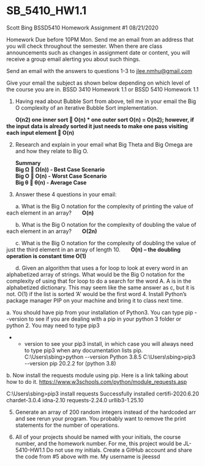 # SB_5410_HW1.1
Scott Bing BSSD5410 Homework Assignment #1
08/21/2020

Homework Due before 10PM Mon.
Send me an email from an address that you will check throughout the semester. When there are class announcements such as changes in assignment date or content, you will receive a group email alerting you about such things.

Send an email with the answers to questions 1-3 to jlee.nmhu@gmail.com

Give your email the subject as shown below depending on which level of the course you are in.
BSSD 3410 Homework 1.1 or
BSSD 5410 Homework 1.1

1.	Having read about Bubble Sort from above, tell me in your email the Big O complexity of an iterative Bubble Sort implementation.

&nbsp;&nbsp;&nbsp;&nbsp;&nbsp;&nbsp;**O(n2) one inner sort  O(n) * one outer sort O(n) = O(n2); however, if the input data is already sorted it just needs to make one pass visiting each input element  	O(n)**

2.	Research and explain in your email what Big Theta and Big Omega are and how they relate to Big O.

&nbsp;&nbsp;&nbsp;&nbsp;&nbsp;&nbsp;**Summary**<br>
&nbsp;&nbsp;&nbsp;&nbsp;&nbsp;&nbsp;**Big Ω  Ω(n)) - Best Case Scenario**<br>
&nbsp;&nbsp;&nbsp;&nbsp;&nbsp;&nbsp;**Big O  O(n) - Worst Case Scenario**<br>
&nbsp;&nbsp;&nbsp;&nbsp;&nbsp;&nbsp;**Big θ   θ(n)  - Average Case**<br>

3.	Answer these 4 questions in your email:

&nbsp;&nbsp;&nbsp;&nbsp;&nbsp;&nbsp;a.	What is the Big O notation for the complexity of printing the value of each element in an array?
	&nbsp;&nbsp;&nbsp;&nbsp;&nbsp;&nbsp;**__O(n)__**

&nbsp;&nbsp;&nbsp;&nbsp;&nbsp;&nbsp;b.	What is the Big O notation for the complexity of doubling the value of each element in an array?
	&nbsp;&nbsp;&nbsp;&nbsp;&nbsp;&nbsp;**__O(2n)__**

&nbsp;&nbsp;&nbsp;&nbsp;&nbsp;&nbsp;c.	What is the Big O notation for the complexity of doubling the value of just the third element in an array of length 10.
	&nbsp;&nbsp;&nbsp;&nbsp;&nbsp;&nbsp;**__O(n) – the doubling operation is constant time O(1)__**

&nbsp;&nbsp;&nbsp;&nbsp;&nbsp;&nbsp;d.	Given an algorithm that uses a for loop to look at every word in an alphabetized array of strings. What would be the Big O notation for the complexity of using that for loop to do a search for the word A. A is in the alphabetized dictionary. This may seem like the same answer as c, but it is not.
	O(1)  if the list is sorted ‘A’ would be the first word
4.	Install Python’s package manager PIP on your machine and bring it to class next time.

a.	You should have pip from your installation of Python3.  You can type pip - -version to see if you are dealing with a pip in your python 3 folder or python 2. You may need to type pip3
- - version to see your pip3 install, in which case you will always need to type pip3 when any documentation lists pip.
	C:\Users\sbing>python --version
	Python 3.8.5
	C:\Users\sbing>pip3 --version
	pip 20.2.2 for (python 3.8)

b.	Now install the requests module using pip. Here is a link talking about how to do it.
https://www.w3schools.com/python/module_requests.asp

C:\Users\sbing>pip3 install requests
Successfully installed certifi-2020.6.20 chardet-3.0.4 idna-2.10 requests-2.24.0 urllib3-1.25.10


5.	Generate an array of 200 random integers instead of the hardcoded arr and see rerun your program. You probably want to remove the print statements for the number of operations.

6.	All of your projects should be named with your initials, the course number, and the homework number. For me, this project would be JL-5410-HW1.1 Do not use my initials. Create a GitHub account and share the code from #5 above with me. My username is jleessd

